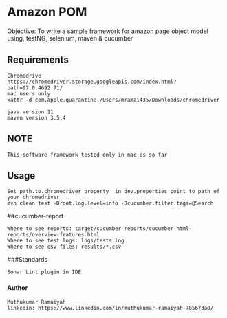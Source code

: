 # Amazon POM

Objective: To write a sample framework for amazon page object model using, testNG, selenium, maven & cucumber

## Requirements
```commandline
Chromedrive
https://chromedriver.storage.googleapis.com/index.html?path=97.0.4692.71/
mac users only
xattr -d com.apple.quarantine /Users/mramai435/Downloads/chromedriver

java version 11
maven version 3.5.4
```
## NOTE
```commandline
This software framework tested only in mac os so far
```

## Usage
```commandline
Set path.to.chromedriver property  in dev.properties point to path of your chromedriver
mvn clean test -Droot.log.level=info -Dcucumber.filter.tags=@Search
```

##cucumber-report
```commandline
Where to see reports: target/cucumber-reports/cucumber-html-reports/overview-features.html
Where to see test logs: logs/tests.log
Where to see csv files: results/*.csv
```

###Standards
```html
Sonar Lint plugin in IDE
```


####  Author
```commandline
Muthukumar Ramaiyah
linkedin: https://www.linkedin.com/in/muthukumar-ramaiyah-785673a0/ 
```







